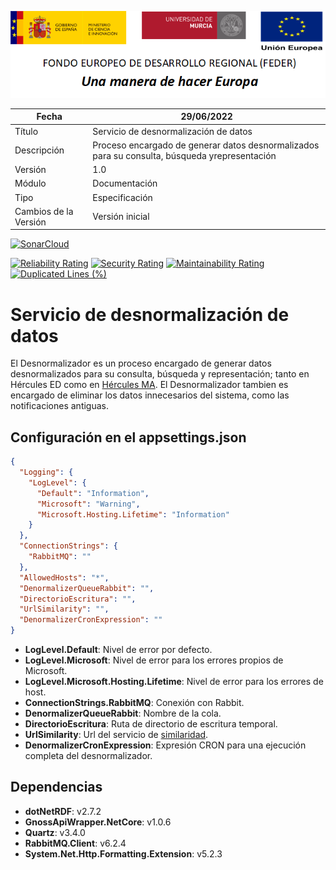 ![](../../Docs/media/CabeceraDocumentosMD.png)

| Fecha         | 29/06/2022                                                   |
| ------------- | ------------------------------------------------------------ |
|Título|Servicio de desnormalización de datos| 
|Descripción|Proceso encargado de generar datos desnormalizados para su consulta, búsqueda yrepresentación|
|Versión|1.0|
|Módulo|Documentación|
|Tipo|Especificación|
|Cambios de la Versión|Versión inicial|

[![SonarCloud](https://sonarcloud.io/images/project_badges/sonarcloud-white.svg)](https://sonarcloud.io/summary/new_code?id=Hercules.CommonsEDMA.Desnormalizador)

[![Reliability Rating](https://sonarcloud.io/api/project_badges/measure?project=Hercules.CommonsEDMA.Desnormalizador&metric=reliability_rating)](https://sonarcloud.io/summary/new_code?id=Hercules.CommonsEDMA.Desnormalizador)
[![Security Rating](https://sonarcloud.io/api/project_badges/measure?project=Hercules.CommonsEDMA.Desnormalizador&metric=security_rating)](https://sonarcloud.io/summary/new_code?id=Hercules.CommonsEDMA.Desnormalizador)
[![Maintainability Rating](https://sonarcloud.io/api/project_badges/measure?project=Hercules.CommonsEDMA.Desnormalizador&metric=sqale_rating)](https://sonarcloud.io/summary/new_code?id=Hercules.CommonsEDMA.Desnormalizador)
[![Duplicated Lines (%)](https://sonarcloud.io/api/project_badges/measure?project=Hercules.CommonsEDMA.Desnormalizador&metric=duplicated_lines_density)](https://sonarcloud.io/summary/new_code?id=Hercules.CommonsEDMA.Desnormalizador)



# Servicio de desnormalización de datos

El Desnormalizador es un proceso encargado de generar datos desnormalizados para su consulta, búsqueda y representación; tanto en Hércules ED como en [Hércules MA](https://github.com/HerculesCRUE/HerculesMA).
El Desnormalizador tambien es encargado de eliminar los datos innecesarios del sistema, como las notificaciones antiguas.

## Configuración en el appsettings.json
```json
{
  "Logging": {
    "LogLevel": {
      "Default": "Information",
      "Microsoft": "Warning",
      "Microsoft.Hosting.Lifetime": "Information"
    }
  },
  "ConnectionStrings": {
    "RabbitMQ": ""
  },
  "AllowedHosts": "*",
  "DenormalizerQueueRabbit": "",
  "DirectorioEscritura": "",
  "UrlSimilarity": "",
  "DenormalizerCronExpression": ""
}
```
- **LogLevel.Default**: Nivel de error por defecto.
- **LogLevel.Microsoft**: Nivel de error para los errores propios de Microsoft.
- **LogLevel.Microsoft.Hosting.Lifetime**: Nivel de error para los errores de host.
- **ConnectionStrings.RabbitMQ**: Conexión con Rabbit.
- **DenormalizerQueueRabbit**: Nombre de la cola.
- **DirectorioEscritura**: Ruta de directorio de escritura temporal.
- **UrlSimilarity**: Url del servicio de [similaridad](https://github.com/HerculesCRUE/HerculesED/tree/main/src/Hercules.ED.Enrichment/Similitud).
- **DenormalizerCronExpression**: Expresión CRON para una ejecución completa del desnormalizador.


## Dependencias
- **dotNetRDF**: v2.7.2
- **GnossApiWrapper.NetCore**: v1.0.6
- **Quartz**: v3.4.0
- **RabbitMQ.Client**: v6.2.4
- **System.Net.Http.Formatting.Extension**: v5.2.3
